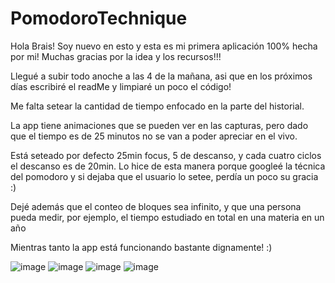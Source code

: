 # PomodoroTechnique

Hola Brais! Soy nuevo en esto y esta es mi primera aplicación 100% hecha por mi! Muchas gracias por la idea y los recursos!!!

Llegué a subir todo anoche a las 4 de la mañana, asi que en los próximos días escribiré el readMe y limpiaré un poco el código! 

Me falta setear la cantidad de tiempo enfocado en la parte del historial.

La app tiene animaciones que se pueden ver en las capturas, pero dado que el tiempo es de 25 minutos no se van a poder apreciar en el vivo.

Está seteado por defecto 25min focus, 5 de descanso, y cada cuatro ciclos el descanso es de 20min. Lo hice de esta manera porque googleé la técnica del pomodoro y si dejaba que el usuario lo setee, perdía un poco su gracia :)

Dejé además que el conteo de bloques sea infinito, y que una persona pueda medir, por ejemplo, el tiempo estudiado en total en una materia en un año

Mientras tanto la app está funcionando bastante dignamente! :)

![image](https://user-images.githubusercontent.com/40278289/166502445-1f41e70b-2085-4968-b855-ebd181da81cd.png)
![image](https://user-images.githubusercontent.com/40278289/166502696-26e84d52-bd47-4866-bc13-4fbeea830c11.png)
![image](https://user-images.githubusercontent.com/40278289/166503179-8bed6a7a-2ddf-4ff3-8166-a3cee7ad0562.png)
![image](https://user-images.githubusercontent.com/40278289/166503307-6fe52e1b-312b-4a83-bd68-e145d5280a24.png)

